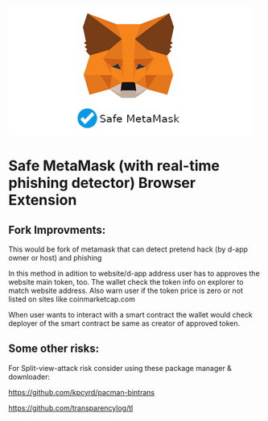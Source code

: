 ![This is an image](./image/download.png)
# Safe MetaMask (with real-time phishing detector) Browser Extension
Fork Improvments:
---
This would be fork of metamask that can detect pretend hack (by d-app owner or host) and phishing

In this method in adition  to website/d-app address user has to approves the website main token, too. The wallet check the token info on explorer to match website address. Also warn user if the token price is zero or not listed on sites like coinmarketcap.com

When user wants to interact with a smart contract the wallet would check deployer of the smart contract be same as creator of approved token.



Some other risks:
---

For Split-view-attack risk consider using these package manager & downloader:

https://github.com/kpcyrd/pacman-bintrans

https://github.com/transparencylog/tl

